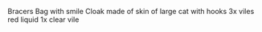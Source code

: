 Bracers 
Bag with smile
Cloak made of skin of large cat with hooks 
3x viles red liquid 
1x clear vile 
